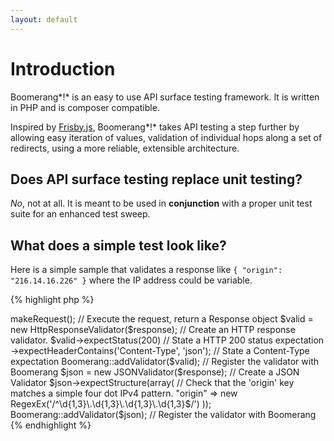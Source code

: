 ```yaml
---
layout: default
---
```


# Introduction

Boomerang*!* is an easy to use API surface testing framework. It is written in PHP and is composer compatible.

Inspired by [Frisby.js](http://frisbyjs.com/), Boomerang*!* takes API testing a step further by allowing easy iteration of values, validation of individual hops along a set of redirects, using a more reliable, extensible architecture.

## Does API surface testing replace unit testing?

*No*, not at all.  It is meant to be used in **conjunction** with a proper unit test suite for an enhanced test sweep.

## What does a simple test look like?

Here is a simple sample that validates a response like `{ "origin": "216.14.16.226" }` where the IP address could be variable.

{% highlight php %}
<?php

namespace Boomerang;

use Boomerang\TypeExpectations\RegexEx;

$req      = new HttpRequest('http://httpbin.org/ip'); // Create the API Request
$response = $req->makeRequest();                      // Execute the request, return a Response object

$valid = new HttpResponseValidator($response);        // Create an HTTP response validator.
$valid->expectStatus(200)                             // State a HTTP 200 status expectation
->expectHeaderContains('Content-Type', 'json');       // State a Content-Type expectation

Boomerang::addValidator($valid);                      // Register the validator with Boomerang

$json = new JSONValidator($response);                 // Create a JSON Validator
$json->expectStructure(array(
	// Check that the 'origin' key matches a simple four dot IPv4 pattern.
	"origin" => new RegexEx('/^\d{1,3}\.\d{1,3}\.\d{1,3}\.\d{1,3}$/')
));

Boomerang::addValidator($json);                       // Register the validator with Boomerang
{% endhighlight %}

